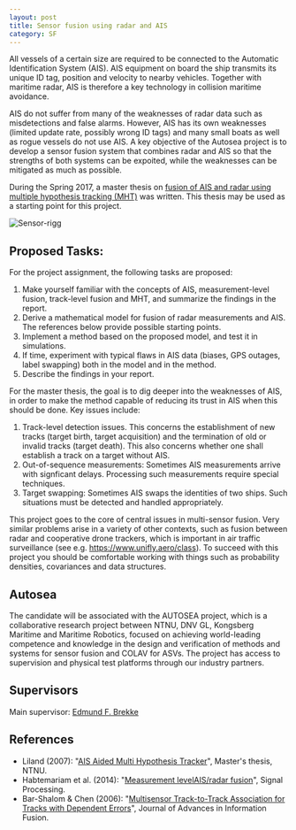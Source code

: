 ```yaml
---
layout: post
title: Sensor fusion using radar and AIS
category: SF
---
```

All vessels of a certain size are required to be connected to the Automatic Identification System (AIS). AIS equipment on board the ship transmits its unique ID tag, position and velocity to nearby vehicles. Together with maritime radar, AIS is therefore  a key technology in collision maritime avoidance.

AIS do not suffer from many of the weaknesses of radar data such as misdetections and false alarms. However, AIS has its own weaknesses (limited update rate, possibly wrong ID tags) and many small boats as well as rogue vessels do not use AIS. A key objective of the Autosea project is to develop a sensor fusion system that combines radar and AIS so that the strengths of both systems can be expoited, while the weaknesses can be mitigated as much as possible.

During the Spring 2017, a master thesis on <a href="https://brage.bibsys.no/xmlui/bitstream/handle/11250/2452107/16477_FULLTEXT.pdf?sequence=1">fusion of AIS and radar using multiple hypothesis tracking (MHT)</a> was written. This thesis may be used as a starting point for this project.

![Sensor-rigg]({{site.url}}/assets/liland-blocks.png)

## Proposed Tasks:

For the project assignment, the following tasks are proposed:

1. Make yourself familiar with the concepts of AIS, measurement-level fusion, track-level fusion and MHT, and summarize the findings in the report.
2. Derive a mathematical model for fusion of radar measurements and AIS. The references below provide possible starting points.
3. Implement a method based on the proposed model, and test it in simulations.
4. If time, experiment with typical flaws in AIS data (biases, GPS outages, label swapping)  both in the model and in the method.
4. Describe the findings in your report.

For the master thesis, the goal is to dig deeper into the weaknesses of AIS, in order to make the method capable of reducing its trust in AIS when this should be done. Key issues include:

1. Track-level detection issues. This concerns the establishment of new tracks (target birth, target acquisition) and the termination of old or invalid tracks (target death). This also concerns whether one shall establish a track on a target without AIS.
2. Out-of-sequence measurements: Sometimes AIS measurements arrive with signficant delays. Processing such measurements require special techniques.
3. Target swapping: Sometimes AIS swaps the identities of two ships. Such situations must be detected and handled appropriately.

This project goes to the core of central issues in multi-sensor fusion. Very similar problems arise in a variety of other contexts, such as fusion between radar and cooperative drone trackers, which is important in air traffic surveillance (see e.g. <a href="https://www.unifly.aero/class">https://www.unifly.aero/class</a>). To succeed with this project you should be comfortable working with things such as probability densities, covariances and data structures.

## Autosea
The candidate will be associated with the AUTOSEA project, which is a collaborative research project between NTNU, DNV GL, Kongsberg Maritime and Maritime Robotics, focused on achieving world-leading competence and knowledge in the design and verification of methods and systems for sensor fusion and COLAV for ASVs. The project has access to supervision and physical test platforms through our industry partners.

## Supervisors
Main supervisor: [Edmund F. Brekke](http://www.ntnu.no/ansatte/edmundfo)

## References

* Liland (2007): "<a href="https://brage.bibsys.no/xmlui/bitstream/handle/11250/2452107/16477_FULLTEXT.pdf?sequence=1">AIS Aided Multi Hypothesis Tracker</a>", Master's thesis, NTNU.
* Habtemariam et al. (2014): "<a href="https://www.sciencedirect.com/science/article/pii/S0165168414003636?via%3Dihub">Measurement levelAIS/radar fusion</a>", Signal Processing.
* Bar-Shalom & Chen (2006): "<a href="http://citeseerx.ist.psu.edu/viewdoc/download?doi=10.1.1.95.5935&rep=rep1&type=pdf">Multisensor Track-to-Track Association for Tracks with Dependent Errors</a>", Journal of Advances in Information Fusion.
